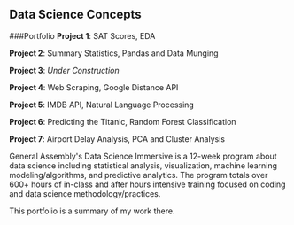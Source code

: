 ## Data Science Concepts
###Portfolio
**Project 1**: SAT Scores, EDA

**Project 2**: Summary Statistics, Pandas and Data Munging

**Project 3**: *Under Construction*

**Project 4**: Web Scraping, Google Distance API

**Project 5**: IMDB API, Natural Language Processing 

**Project 6**: Predicting the Titanic, Random Forest Classification 

**Project 7**: Airport Delay Analysis, PCA and Cluster Analysis


General Assembly's Data Science Immersive is a 12-week program about data science including statistical analysis, visualization, machine learning modeling/algorithms, and predictive analytics. The program totals over 600+ hours of in-class and after hours intensive training focused on coding and data science methodology/practices.

This portfolio is a summary of my work there. 

